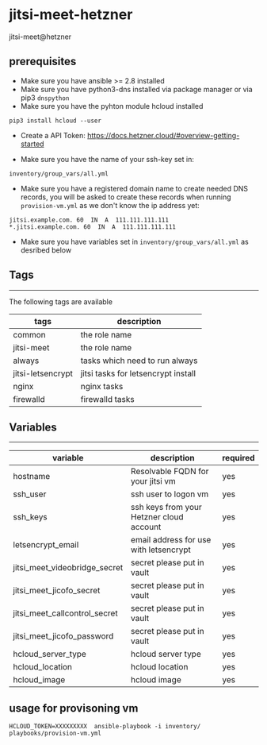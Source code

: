 # jitsi-meet-hetzner
jitsi-meet@hetzner

## prerequisites

* Make sure you have ansible >= 2.8 installed
* Make sure you have python3-dns installed via package manager or via pip3 `dnspython`
* Make sure you have the pyhton module hcloud installed
```
pip3 install hcloud --user
```

* Create a API Token: https://docs.hetzner.cloud/#overview-getting-started

* Make sure you have the name of your ssh-key set in:

```
inventory/group_vars/all.yml

```

* Make sure you have a registered domain name to create needed DNS records, you will be asked to create these records when running `provision-vm.yml` as we don't know the ip address yet:
```
jitsi.example.com. 60  IN  A  111.111.111.111
*.jitsi.example.com. 60  IN  A  111.111.111.111
```

* Make sure you have variables set in `inventory/group_vars/all.yml` as desribed below

## Tags
----

The following tags are available

| tags              | description
| ----------        | ----------------------------- |
| common            | the role name |
| jitsi-meet        | the role name |
| always            | tasks which need to run always |
| jitsi-letsencrypt | jitsi tasks for letsencrypt install  |
| nginx             | nginx tasks | 
| firewalld         | firewalld tasks |

## Variables
---------

| variable | description | required
| --- | --- | --- |
| hostname                      | Resolvable FQDN for your jitsi vm | yes |
| ssh_user                      | ssh user to logon vm | yes |
| ssh_keys                      | ssh keys from your Hetzner cloud account | yes |
| letsencrypt_email             | email address for use with letsencrypt  | yes |
| jitsi_meet_videobridge_secret | secret please put in vault | yes |
| jitsi_meet_jicofo_secret      | secret please put in vault | yes |
| jitsi_meet_callcontrol_secret | secret please put in vault | yes |
| jitsi_meet_jicofo_password    | secret please put in vault | yes |
| hcloud_server_type            | hcloud server type | yes |
| hcloud_location               | hcloud location | yes |
| hcloud_image                  | hcloud image | yes |


## usage for provisoning vm

```
HCLOUD_TOKEN=XXXXXXXXX  ansible-playbook -i inventory/  playbooks/provision-vm.yml
```

